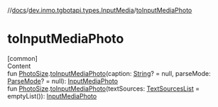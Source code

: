 //[docs](../../index.md)/[dev.inmo.tgbotapi.types.InputMedia](index.md)/[toInputMediaPhoto](to-input-media-photo.md)



# toInputMediaPhoto  
[common]  
Content  
fun [PhotoSize](../dev.inmo.tgbotapi.types.files/-photo-size/index.md).[toInputMediaPhoto](to-input-media-photo.md)(caption: [String](https://kotlinlang.org/api/latest/jvm/stdlib/kotlin/-string/index.html)? = null, parseMode: [ParseMode](../dev.inmo.tgbotapi.types.ParseMode/-parse-mode/index.md)? = null): [InputMediaPhoto](-input-media-photo/index.md)  
fun [PhotoSize](../dev.inmo.tgbotapi.types.files/-photo-size/index.md).[toInputMediaPhoto](to-input-media-photo.md)(textSources: [TextSourcesList](../dev.inmo.tgbotapi.CommonAbstracts/index.md#%5Bdev.inmo.tgbotapi.CommonAbstracts%2FTextSourcesList%2F%2F%2FPointingToDeclaration%2F%5D%2FClasslikes%2F625018081) = emptyList()): [InputMediaPhoto](-input-media-photo/index.md)  



